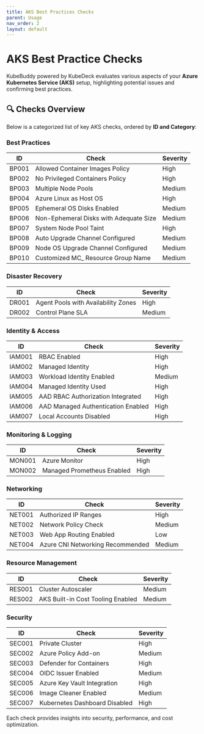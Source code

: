```yaml
---
title: AKS Best Practices Checks
parent: Usage
nav_order: 2
layout: default
---
```


# AKS Best Practice Checks

KubeBuddy powered by KubeDeck evaluates various aspects of your **Azure Kubernetes Service (AKS)** setup, highlighting potential issues and confirming best practices.

## 🔍 Checks Overview

Below is a categorized list of key AKS checks, ordered by **ID and Category**:

### Best Practices

| ID    | Check                                   | Severity |
|-------|-----------------------------------------|----------|
| BP001 | Allowed Container Images Policy        | High     |
| BP002 | No Privileged Containers Policy        | High     |
| BP003 | Multiple Node Pools                    | Medium   |
| BP004 | Azure Linux as Host OS                 | High     |
| BP005 | Ephemeral OS Disks Enabled             | Medium   |
| BP006 | Non-Ephemeral Disks with Adequate Size | Medium   |
| BP007 | System Node Pool Taint                 | High     |
| BP008 | Auto Upgrade Channel Configured        | Medium   |
| BP009 | Node OS Upgrade Channel Configured     | Medium   |
| BP010 | Customized MC_ Resource Group Name     | Medium   |

### Disaster Recovery

| ID    | Check                                   | Severity |
|-------|-----------------------------------------|----------|
| DR001 | Agent Pools with Availability Zones    | High     |
| DR002 | Control Plane SLA                      | Medium   |

### Identity & Access

| ID    | Check                                   | Severity |
|-------|-----------------------------------------|----------|
| IAM001| RBAC Enabled                           | High     |
| IAM002| Managed Identity                       | High     |
| IAM003| Workload Identity Enabled              | Medium   |
| IAM004| Managed Identity Used                  | High     |
| IAM005| AAD RBAC Authorization Integrated      | High     |
| IAM006| AAD Managed Authentication Enabled     | High     |
| IAM007| Local Accounts Disabled                | High     |

### Monitoring & Logging

| ID    | Check                                   | Severity |
|-------|-----------------------------------------|----------|
| MON001| Azure Monitor                          | High     |
| MON002| Managed Prometheus Enabled             | High     |

### Networking

| ID    | Check                                   | Severity |
|-------|-----------------------------------------|----------|
| NET001| Authorized IP Ranges                   | High     |
| NET002| Network Policy Check                   | Medium   |
| NET003| Web App Routing Enabled                | Low      |
| NET004| Azure CNI Networking Recommended       | Medium   |

### Resource Management

| ID    | Check                                   | Severity |
|-------|-----------------------------------------|----------|
| RES001| Cluster Autoscaler                     | Medium   |
| RES002| AKS Built-in Cost Tooling Enabled      | Medium   |

### Security

| ID    | Check                                   | Severity |
|-------|-----------------------------------------|----------|
| SEC001| Private Cluster                        | High     |
| SEC002| Azure Policy Add-on                    | Medium   |
| SEC003| Defender for Containers                | High     |
| SEC004| OIDC Issuer Enabled                    | Medium   |
| SEC005| Azure Key Vault Integration            | High     |
| SEC006| Image Cleaner Enabled                  | Medium   |
| SEC007| Kubernetes Dashboard Disabled          | High     |

Each check provides insights into security, performance, and cost optimization.
